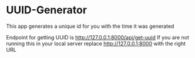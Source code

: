 # UUID-Generator
This app generates a unique id for you with the time it was generated


Endpoint for getting UUID is http://127.0.0.1:8000/api/get-uuid
If you are not running this in your local server replace http://127.0.0.1:8000 with the right URL 


